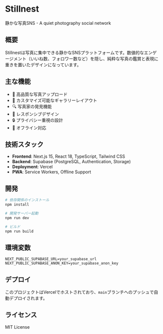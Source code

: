 # Stillnest

静かな写真SNS - A quiet photography social network

## 概要

Stillnestは写真に集中できる静かなSNSプラットフォームです。数値的なエンゲージメント（いいね数、フォロワー数など）を隠し、純粋な写真の鑑賞と表現に重きを置いたデザインになっています。

## 主な機能

- 📸 高品質な写真アップロード
- 🎨 カスタマイズ可能なギャラリーレイアウト
- 🔍 写真家の発見機能
- 📱 レスポンシブデザイン
- 🔒 プライバシー重視の設計
- 📴 オフライン対応

## 技術スタック

- **Frontend**: Next.js 15, React 18, TypeScript, Tailwind CSS
- **Backend**: Supabase (PostgreSQL, Authentication, Storage)
- **Deployment**: Vercel
- **PWA**: Service Workers, Offline Support

## 開発

```bash
# 依存関係のインストール
npm install

# 開発サーバー起動
npm run dev

# ビルド
npm run build
```

## 環境変数

```env
NEXT_PUBLIC_SUPABASE_URL=your_supabase_url
NEXT_PUBLIC_SUPABASE_ANON_KEY=your_supabase_anon_key
```

## デプロイ

このプロジェクトはVercelでホストされており、`main`ブランチへのプッシュで自動デプロイされます。

## ライセンス

MIT License